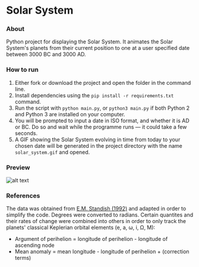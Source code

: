 # Solar System

### About
Python project for displaying the Solar System.
It animates the Solar System's planets from their current position to 
one at a user specified date between 3000 BC and 3000 AD.

### How to run
1. Either fork or download the project and open the folder in the 
command line.
2. Install dependencies using the `pip install -r requirements.txt` command.
3. Run the script with `python main.py`, or `python3 main.py` if both Python 2
and Python 3 are installed on your computer.
4. You will be prompted to input a date in ISO format, and whether it
is AD or BC. Do so and wait while the programme runs &mdash; it could take a few 
seconds.
5. A GIF showing the Solar System evolving in time from today to your chosen date
will be generated in the project directory with the name `solar_system.gif`
and opened.

### Preview
![alt text](preview.gif)

### References
The data was obtained from 
[E.M. Standish (1992)](https://www.rschr.de/PRPDF/aprx_pos_planets.pdf)
and adapted in order to simplify the code. Degrees were converted to
radians. Certain quantites and their rates of change were combined into
others in order to only track the planets' classical Keplerian orbital 
elements (e, a, ω, i, Ω, M):
- Argument of perihelion = longitude of perihelion - longitude of 
ascending node 
- Mean anomaly = mean longitude - longitude of perihelion + (correction
terms) 